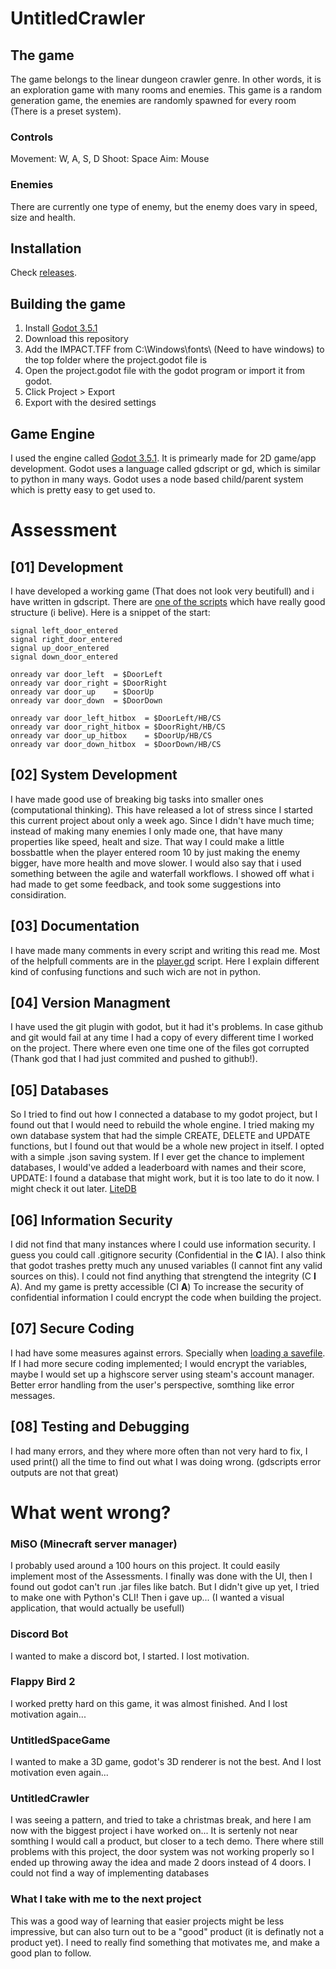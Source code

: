 # UntitledCrawler
## The game
The game belongs to the linear dungeon crawler genre. In other words, it is an exploration game with many rooms and enemies.
This game is a random generation game, the enemies are randomly spawned for every room (There is a preset system).
### Controls
Movement: W, A, S, D
Shoot: Space
Aim: Mouse
### Enemies
There are currently one type of enemy, but the enemy does vary in speed, size and health.
## Installation
Check [releases](https://github.com/SpyroMF/UntitledCrawler/releases).
## Building the game
1. Install [Godot 3.5.1](https://godotengine.org/article/maintenance-release-godot-3-5-1)
2. Download this repository
3. Add the IMPACT.TFF from C:\Windows\fonts\ (Need to have windows) to the top folder where the project.godot file is
4. Open the project.godot file with the godot program or import it from godot.
5. Click Project > Export
6. Export with the desired settings
## Game Engine
I used the engine called [Godot 3.5.1](https://godotengine.org/article/maintenance-release-godot-3-5-1). It is primearly made for 2D game/app development.
Godot uses a language called gdscript or gd, which is similar to python in many ways. Godot uses a node based child/parent system which is pretty easy to get used to.

# Assessment
## [01] Development
I have developed a working game (That does not look very beutifull) and i have written in gdscript.
There are [one of the scripts](https://github.com/SpyroMF/UntitledCrawler/blob/master/worlds/castle/door/door.gd) which have really good structure (i belive).
Here is a snippet of the start:
```
signal left_door_entered
signal right_door_entered
signal up_door_entered
signal down_door_entered

onready var door_left  = $DoorLeft
onready var door_right = $DoorRight
onready var door_up    = $DoorUp
onready var door_down  = $DoorDown

onready var door_left_hitbox  = $DoorLeft/HB/CS
onready var door_right_hitbox = $DoorRight/HB/CS
onready var door_up_hitbox    = $DoorUp/HB/CS
onready var door_down_hitbox  = $DoorDown/HB/CS
```
## [02] System Development
I have made good use of breaking big tasks into smaller ones (computational thinking). This have released a lot of stress since I started this current project about only a week ago.
Since I didn't have much time; instead of making many enemies I only made one, that have many properties like speed, healt and size. That way I could make a little bossbattle when the player entered room 10 by just making the enemy bigger, have more health and move slower.
I would also say that i used something between the agile and waterfall workflows. I showed off what i had made to get some feedback, and took some suggestions into considiration.
## [03] Documentation
I have made many comments in every script and writing this read me. Most of the helpfull comments are in the [player.gd](https://github.com/SpyroMF/UntitledCrawler/blob/master/player/player.gd) script. Here I explain different kind of confusing functions and such wich are not in python.
## [04] Version Managment
I have used the git plugin with godot, but it had it's problems. In case github and git would fail at any time I had a copy of every different time I worked on the project. There where even one time one of the files got corrupted (Thank god that I had just commited and pushed to github!).
## [05] Databases
So I tried to find out how I connected a database to my godot project, but I found out that I would need to rebuild the whole engine. I tried making my own database system that had the simple CREATE, DELETE and UPDATE functions, but I found out that would be a whole new project in itself.
I opted with a simple .json saving system. If I ever get the chance to implement databases, I would've added a leaderboard with names and their score,
UPDATE: I found a database that might work, but it is too late to do it now. I might check it out later. [LiteDB](http://www.litedb.org/)
## [06] Information Security
I did not find that many instances where I could use information security. I guess you could call .gitignore security (Confidential in the **C** IA). I also think that godot trashes pretty much any unused variables (I cannot fint any valid sources on this). I could not find anything that strengtend the integrity (C **I** A). And my game is pretty accessible (CI **A**)
To increase the security of confidential information I could encrypt the code when building the project.
## [07] Secure Coding
I had have some measures against errors. Specially when [loading a savefile](https://github.com/SpyroMF/UntitledCrawler/blob/master/game.gd).
If I had more secure coding implemented; I would encrypt the variables, maybe I would set up a highscore server using steam's account manager. Better error handling from the user's perspective, somthing like error messages.
## [08] Testing and Debugging
I had many errors, and they where more often than not very hard to fix, I used print() all the time to find out what I was doing wrong. (gdscripts error outputs are not that great)

# What went wrong?
### MiSO (Minecraft server manager)
I probably used around a 100 hours on this project. It could easily implement most of the Assessments. I finally was done with the UI, then I found out godot can't run .jar files like batch. But I didn't give up yet, I tried to make one with Python's CLI! Then i gave up... (I wanted a visual application, that would actually be usefull)
### Discord Bot
I wanted to make a discord bot, I started. I lost motivation.
### Flappy Bird 2
I worked pretty hard on this game, it was almost finished. And I lost motivation again...
### UntitledSpaceGame
I wanted to make a 3D game, godot's 3D renderer is not the best. And I lost motivation even again...
### UntitledCrawler
I was seeing a pattern, and tried to take a christmas break, and here I am now with the biggest project i have worked on... It is sertenly not near somthing I would call a product, but closer to a tech demo.
There where still problems with this project, the door system was not working properly so I ended up throwing away the idea and made 2 doors instead of 4 doors. I could not find a way of implementing databases

### What I take with me to the next project
This was a good way of learning that easier projects might be less impressive, but can also turn out to be a "good" product (it is definatly not a product yet). I need to really find something that motivates me, and make a good plan to follow.
